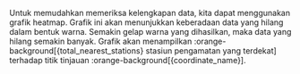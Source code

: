 Untuk memudahkan memeriksa kelengkapan data, kita dapat menggunakan grafik heatmap. Grafik ini akan menunjukkan keberadaan data yang hilang dalam bentuk warna. Semakin gelap warna yang dihasilkan, maka data yang hilang semakin banyak. Grafik akan menampilkan :orange-background[{total_nearest_stations} stasiun pengamatan yang terdekat] terhadap titik tinjauan :orange-background[{coordinate_name}].